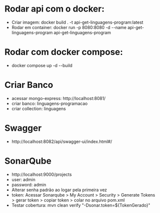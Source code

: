 # Rodar api com o docker:
* Criar imagem: docker build . -t api-get-linguagens-program:latest
* Rodar em container: docker run  -p 8080:8080 -d --name api-get-linguagens-program  api-get-linguagens-program 

# Rodar com docker compose:
* docker compose up -d --build

# Criar Banco
* acessar mongo-express: http://localhost:8081/
* criar banco: linguagens-programacao
* criar collection: linguagens

# Swagger
* http://localhost:8082/api/swagger-ui/index.html#/

# SonarQube
* http://localhost:9000/projects
* user: admin
* password: admin
* Alterar senha padrão ao logar pela primeira vez
* token: Acessar Sonarqube > My Account > Security > Generate Tokens > gerar token > copiar token > colar no arquivo pom.xml
* Testar cobertura: mvn clean verify  "-Dsonar.token=${TokenGerado}"
